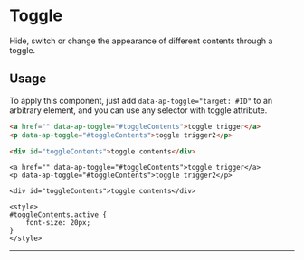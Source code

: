 # Toggle

<p class="text docsLeadText">Hide, switch or change the appearance of different contents through a toggle.</p>

## Usage

To apply this component, just add `data-ap-toggle="target: #ID"` to an arbitrary element, and you can use any selector with toggle attribute.


```html
<a href="" data-ap-toggle="#toggleContents">toggle trigger</a>
<p data-ap-toggle="#toggleContents">toggle trigger2</p>

<div id="toggleContents">toggle contents</div>
```

```example
<a href="" data-ap-toggle="#toggleContents">toggle trigger</a>
<p data-ap-toggle="#toggleContents">toggle trigger2</p>

<div id="toggleContents">toggle contents</div>

<style>
#toggleContents.active {
    font-size: 20px;
}
</style>
```

***
